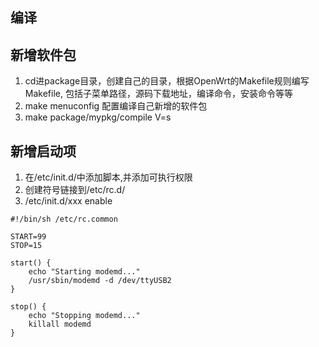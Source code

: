 ## 编译


## 新增软件包
1. cd进package目录，创建自己的目录，根据OpenWrt的Makefile规则编写Makefile, 包括子菜单路径，源码下载地址，编译命令，安装命令等等
2. make menuconfig 配置编译自己新增的软件包
3. make package/mypkg/compile V=s

## 新增启动项
1. 在/etc/init.d/中添加脚本,并添加可执行权限
2. 创建符号链接到/etc/rc.d/
3. /etc/init.d/xxx enable
  ```
  #!/bin/sh /etc/rc.common

  START=99
  STOP=15

  start() {
      echo "Starting modemd..."
      /usr/sbin/modemd -d /dev/ttyUSB2
  }

  stop() {
      echo "Stopping modemd..."
      killall modemd
  }
  ```
